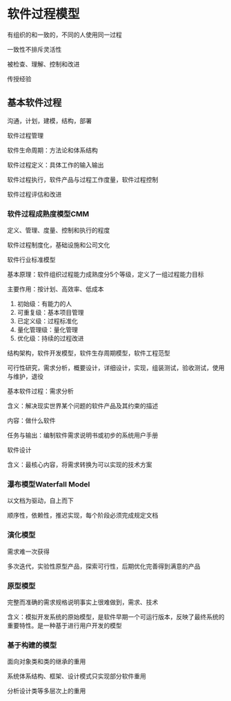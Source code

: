 # 软件过程模型

有组织的和一致的，不同的人使用同一过程

一致性不排斥灵活性

被检查、理解、控制和改进

传授经验

## 基本软件过程

沟通，计划，建模，结构，部署

软件过程管理

软件生命周期：方法论和体系结构

软件过程定义：具体工作的输入输出

软件过程执行，软件产品与过程工作度量，软件过程控制

软件过程评估和改进

### 软件过程成熟度模型CMM

定义、管理、度量、控制和执行的程度

软件过程制度化，基础设施和公司文化

软件行业标准模型

基本原理：软件组织过程能力成熟度分5个等级，定义了一组过程能力目标

主要作用：按计划、高效率、低成本

1. 初始级：有能力的人
2. 可重复级：基本项目管理
3. 已定义级：过程标准化
4. 量化管理级：量化管理
5. 优化级：持续的过程改进

结构架构，软件开发模型，软件生存周期模型，软件工程范型

可行性研究，需求分析，概要设计，详细设计，实现，组装测试，验收测试，使用与维护，退役

基本软件过程：需求分析

含义：解决现实世界某个问题的软件产品及其约束的描述

内容：做什么软件

任务与输出：编制软件需求说明书或初步的系统用户手册

软件设计

含义：最核心内容，将需求转换为可以实现的技术方案

### 瀑布模型Waterfall Model

以文档为驱动，自上而下

顺序性，依赖性，推迟实现，每个阶段必须完成规定文档

### 演化模型

需求难一次获得

多次迭代，实验性原型产品，探索可行性，后期优化完善得到满意的产品

### 原型模型

完整而准确的需求规格说明事实上很难做到，需求、技术

含义：模拟开发系统的原始模型，是软件早期一个可运行版本，反映了最终系统的重要特性。是一种基于进行用户开发的模型

### 基于构建的模型

面向对象类和类的继承的重用

系统体系结构、框架、设计模式只实现部分软件重用

分析设计类等多层次上的重用